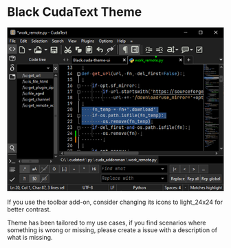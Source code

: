 # Black CudaText Theme
![image](https://github.com/anzo42/BlackCudaTextTheme/blob/main/CudaTextThemePreview.png)

If you use the toolbar add-on, consider changing its icons to light_24x24 for better contrast.

Theme has been tailored to my use cases, if you find scenarios where something is wrong or missing, please create a issue with a description of what is missing.
